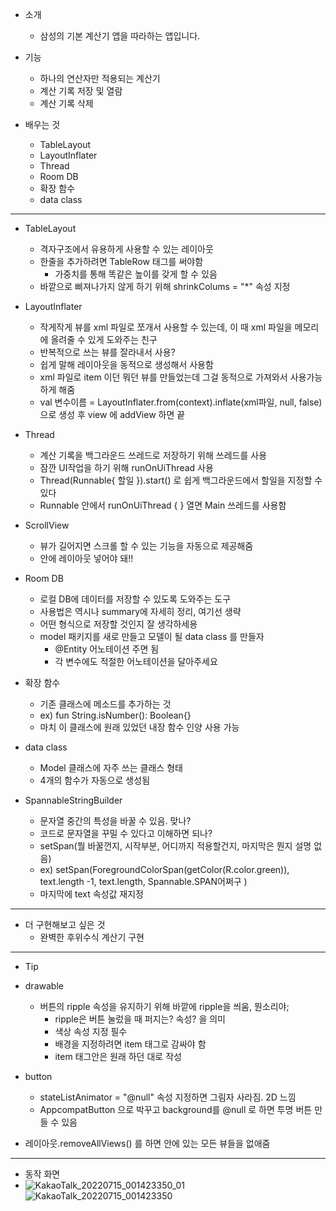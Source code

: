 - 소개
	- 삼성의 기본 계산기 앱을 따라하는 앱입니다.
- 기능
	- 하나의 연산자만 적용되는 계산기
	- 계산 기록 저장 및 열람
	- 계산 기록 삭제

- 배우는 것
	- TableLayout
	- LayoutInflater
	- Thread
	- Room DB 
	- 확장 함수
	- data class

---


- TableLayout
	- 격자구조에서 유용하게 사용할 수 있는 레이아웃
	- 한줄을 추가하려면 TableRow 태그를 써야함
		- 가중치를 통해 똑같은 높이를 갖게 할 수 있음
	- 바깥으로 삐져나가지 않게 하기 위해 shrinkColums = "*" 속성 지정


- LayoutInflater
	- 작게작게 뷰를 xml 파일로 쪼개서 사용할 수 있는데, 이 때 xml 파일을 메모리에 올려줄 수 있게 도와주는 친구
	- 반복적으로 쓰는 뷰를 잘라내서 사용?
	- 쉽게 말해 레이아웃을 동적으로 생성해서 사용함
	- xml 파일로 item 이던 뭐던 뷰를 만들었는데 그걸 동적으로 가져와서 사용가능하게 해줌
	- val 변수이름 = LayoutInflater.from(context).inflate(xml파일, null, false) 으로 생성 후 view 에 addView 하면 끝


- Thread
	- 계산 기록을 백그라운드 쓰레드로 저장하기 위해 쓰레드를 사용
	- 잠깐 UI작업을 하기 위해 runOnUiThread 사용
	- Thread(Runnable{ 할일 }).start() 로 쉽게 백그라운드에서 할일을 지정할 수 있다
	- Runnable 안에서 runOnUiThread {  } 열면 Main 쓰레드를 사용함	

- ScrollView
	- 뷰가 길어지면 스크롤 할 수 있는 기능을 자동으로 제공해줌
	- 안에 레이아웃 넣어야 돼!!


- Room DB 
	- 로컬 DB에 데이터를 저장할 수 있도록 도와주는 도구
	- 사용법은 역시나 summary에 자세히 정리, 여기선 생략
	- 어떤 형식으로 저장할 것인지 잘 생각하세용
	- model 패키지를 새로 만들고 모델이 될 data class 를 만들자
		- @Entity 어노테이션 주면 됨
		- 각 변수에도 적절한 어노테이션을 달아주세요

- 확장 함수
	- 기존 클래스에 메소드를 추가하는 것
	- ex) fun String.isNumber(): Boolean{} 
	- 마치 이 클래스에 원래 있었던 내장 함수 인양 사용 가능


- data class
	- Model 클래스에 자주 쓰는 클래스 형태
	- 4개의 함수가 자동으로 생성됨

- SpannableStringBuilder
	- 문자열 중간의 특성을 바꿀 수 있음. 맞나?
	- 코드로 문자열을 꾸밀 수 있다고 이해하면 되나?
	- setSpan(뭘 바꿀껀지, 시작부분, 어디까지 적용할건지, 마지막은 뭔지 설명 없음)
	- ex) setSpan(ForegroundColorSpan(getColor(R.color.green)), text.length -1, text.length, Spannable.SPAN어쩌구 )
	- 마지막에 text 속성값 재지정

---

- 더 구현해보고 싶은 것
	- 완벽한 후위수식 계산기 구현

---

- Tip

- drawable
	- 버튼의 ripple 속성을 유지하기 위해 바깥에 ripple을 씌움, 뭔소리야;
		- ripple은 버튼 눌렀을 때 퍼지는? 속성? 을 의미
		- 색상 속성 지정 필수
		- 배경을 지정하려면 item 태그로 감싸야 함
		- item 태그안은 원래 하던 대로 작성


- button
	- stateListAnimator = "@null" 속성 지정하면 그림자 사라짐. 2D 느낌
	- AppcompatButton 으로 박꾸고 background를 @null 로 하면 투명 버튼 만들 수 있음

- 레이아웃.removeAllViews() 를 하면 안에 있는 모든 뷰들을 없애줌

---

- 동작 화면
- ![KakaoTalk_20220715_001423350_01](https://user-images.githubusercontent.com/68932465/179016765-2fbb6481-e5fb-4d62-ae4c-da6904d71e19.jpg)
   ![KakaoTalk_20220715_001423350](https://user-images.githubusercontent.com/68932465/179016771-907a68b2-a89d-44d4-86bf-418ef9d8124d.jpg)

   
